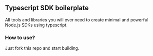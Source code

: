 ## Typescript SDK boilerplate

All tools and libraries you will ever need to create minimal and powerful Node.js SDKs using typescript.

### How to use?

Just fork this repo and start building.